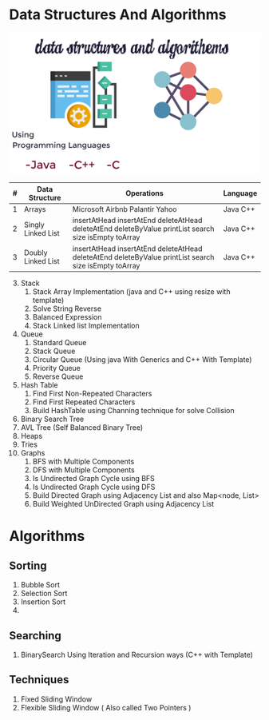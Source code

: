 # Data Structures And Algorithms
![Data Structures And Algorithms ](DataStructuresAndAlgorithems.png)


| #   | Data Structure     | Operations                                                                                            | Language |
|-----|--------------------|-------------------------------------------------------------------------------------------------------|----------|
| 1   | Arrays             | Microsoft Airbnb Palantir Yahoo                                                                       | Java C++ |
| 2   | Singly Linked List | insertAtHead insertAtEnd deleteAtHead deleteAtEnd deleteByValue printList search size isEmpty toArray | Java C++ |
| 3   | Doubly Linked List | insertAtHead insertAtEnd deleteAtHead deleteAtEnd deleteByValue printList search size isEmpty toArray | Java C++ |
3. Stack
   1. Stack Array Implementation (java and C++ using resize with template)
   2. Solve String Reverse
   3. Balanced Expression
   4. Stack Linked list Implementation
4. Queue
   1. Standard Queue
   2. Stack Queue
   3. Circular Queue (Using java With Generics and C++ With Template)
   4. Priority Queue
   5. Reverse Queue
5. Hash Table
   1. Find First Non-Repeated Characters
   2. Find First Repeated Characters
   3. Build HashTable using Channing technique for solve Collision
6. Binary Search Tree
7. AVL Tree (Self Balanced Binary Tree)
8. Heaps
9. Tries
10. Graphs
    1. BFS with Multiple Components
    2. DFS with Multiple Components
    3. Is Undirected Graph Cycle using BFS
    4. Is Undirected Graph Cycle using DFS
    5. Build Directed Graph using Adjacency List and also Map<node, List<nodes>>
    6. Build Weighted UnDirected Graph using Adjacency List<Edges>
# Algorithms
## Sorting
1. Bubble Sort
2. Selection Sort
3. Insertion Sort
4. 
## Searching
1. BinarySearch Using Iteration and Recursion ways (C++ with Template)
## Techniques
1. Fixed Sliding Window 
2. Flexible Sliding Window ( Also called Two Pointers )
